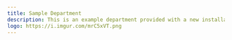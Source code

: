 ```yaml
---
title: Sample Department
description: This is an example department provided with a new installation of JKAN
logo: https://i.imgur.com/mrC5xVT.png
---
```

